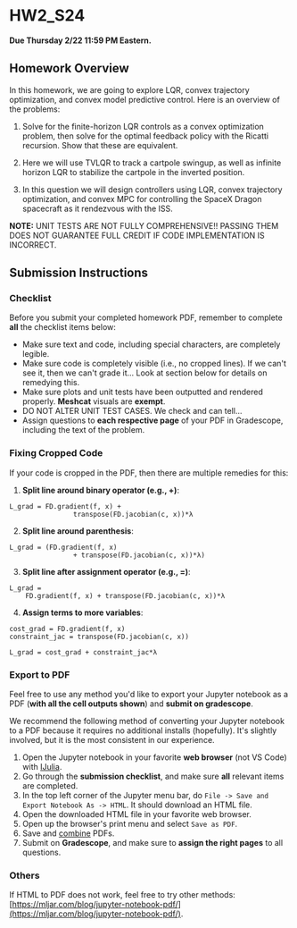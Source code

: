 # HW2_S24

**Due Thursday 2/22 11:59 PM Eastern.**

## Homework Overview

In this homework, we are going to explore LQR, convex trajectory optimization, and convex model predictive control. Here is an overview of the problems:

1. Solve for the finite-horizon LQR controls as a convex optimization problem, then solve for the optimal feedback policy with the Ricatti recursion. Show that these are equivalent. 

2. Here we will use TVLQR to track a cartpole swingup, as well as infinite horizon LQR to stabilize the cartpole in the inverted position. 

3. In this question we will design controllers using LQR, convex trajectory optimization, and convex MPC for controlling the SpaceX Dragon spacecraft as it rendezvous with the ISS. 

**NOTE:** UNIT TESTS ARE NOT FULLY COMPREHENSIVE!! PASSING THEM DOES NOT GUARANTEE FULL CREDIT IF CODE IMPLEMENTATION IS INCORRECT.

## Submission Instructions

### Checklist

Before you submit your completed homework PDF, remember to complete **all** the checklist items below:

- Make sure text and code, including special characters, are completely legible.
- Make sure code is completely visible (i.e., no cropped lines). If we can't see it, then we can't grade it... Look at section below for details on remedying this.
- Make sure plots and unit tests have been outputted and rendered properly. **Meshcat** visuals are **exempt**.
- DO NOT ALTER UNIT TEST CASES. We check and can tell...
- Assign questions to **each respective page** of your PDF in Gradescope, including the text of the problem.

### Fixing Cropped Code

If your code is cropped in the PDF, then there are multiple remedies for this:

1. **Split line around binary operator (e.g., +)**:
```
L_grad = FD.gradient(f, x) +
                transpose(FD.jacobian(c, x))*λ
```
2. **Split line around parenthesis**:
```
L_grad = (FD.gradient(f, x)
                + transpose(FD.jacobian(c, x))*λ)
```
3. **Split line after assignment operator (e.g., =)**:
```
L_grad = 
    FD.gradient(f, x) + transpose(FD.jacobian(c, x))*λ
```

4. **Assign terms to more variables**:
```
cost_grad = FD.gradient(f, x)
constraint_jac = transpose(FD.jacobian(c, x))

L_grad = cost_grad + constraint_jac*λ
```

### Export to PDF

Feel free to use any method you'd like to export your Jupyter notebook as a PDF (**with all the cell outputs shown**) and **submit on gradescope**. 

We recommend the following method of converting your Jupyter notebook to a PDF because it requires no additional installs (hopefully). It's slightly involved, but it is the most consistent in our experience.

1. Open the Jupyter notebook in your favorite **web browser** (not VS Code) with [IJulia](https://github.com/JuliaLang/IJulia.jl).
2. Go through the **submission checklist**, and make sure **all** relevant items are completed.
3. In the top left corner of the Jupyter menu bar, do `File -> Save and Export Notebook As -> HTML`. It should download an HTML file.
4. Open the downloaded HTML file in your favorite web browser.
5. Open up the browser's print menu and select `Save as PDF`.
6. Save and [combine](https://www.adobe.com/acrobat/online/merge-pdf.html) PDFs. 
7. Submit on **Gradescope**, and make sure to **assign the right pages** to all questions.

### Others

If HTML to PDF does not work, feel free to try other methods: [https://mljar.com/blog/jupyter-notebook-pdf/](https://mljar.com/blog/jupyter-notebook-pdf/). 
